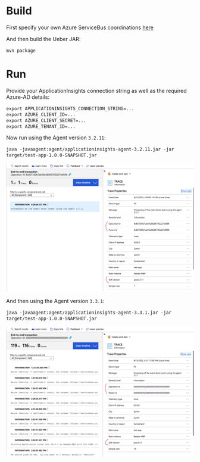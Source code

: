 # Build

First specify your own Azure ServiceBus coordinations [here](src/main/resources/application.yml)

And then build the Ueber JAR:

```
mvn package
```

# Run

Provide your ApplicationInsights connection string as well as the required Azure-AD details:

```
export APPLICATIONINSIGHTS_CONNECTION_STRING=...
export AZURE_CLIENT_ID=...
export AZURE_CLIENT_SECRET=...
export AZURE_TENANT_ID=...
```

Now run using the Agent version `3.2.11`:

```
java -javaagent:agent/applicationinsights-agent-3.2.11.jar -jar target/test-app-1.0.0-SNAPSHOT.jar
```

![](agent-3.2.11.png)

And then using the Agent version `3.3.1`:

```
java -javaagent:agent/applicationinsights-agent-3.3.1.jar -jar target/test-app-1.0.0-SNAPSHOT.jar
```

![](agent-3.3.1.png)
